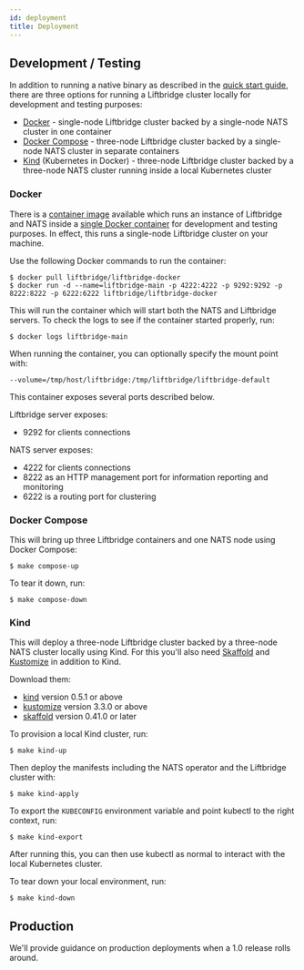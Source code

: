 ```yaml
---
id: deployment
title: Deployment
---
```


## Development / Testing

In addition to running a native binary as described in the [quick start
guide](./quick_start.md), there are three options for running a Liftbridge
cluster locally for development and testing purposes:

- [Docker](https://www.docker.com) - single-node Liftbridge cluster backed by a
  single-node NATS cluster in one container
- [Docker Compose](https://docs.docker.com/compose) - three-node Liftbridge
  cluster backed by a single-node NATS cluster in separate containers
- [Kind](https://kind.sigs.k8s.io) (Kubernetes in Docker) - three-node
  Liftbridge cluster backed by a three-node NATS cluster running inside a local
  Kubernetes cluster

### Docker

There is a [container image](https://hub.docker.com/r/liftbridge/liftbridge-docker)
available which runs an instance of Liftbridge and NATS inside a [single Docker
container](https://github.com/liftbridge-io/liftbridge-docker) for development
and testing purposes. In effect, this runs a single-node Liftbridge cluster on
your machine.

Use the following Docker commands to run the container:

```shell
$ docker pull liftbridge/liftbridge-docker
$ docker run -d --name=liftbridge-main -p 4222:4222 -p 9292:9292 -p 8222:8222 -p 6222:6222 liftbridge/liftbridge-docker
```

This will run the container which will start both the NATS and Liftbridge
servers. To check the logs to see if the container started properly, run:

```shell
$ docker logs liftbridge-main
```

When running the container, you can optionally specify the mount point with:

`--volume=/tmp/host/liftbridge:/tmp/liftbridge/liftbridge-default`

This container exposes several ports described below.

Liftbridge server exposes:
- 9292 for clients connections

NATS server exposes:
- 4222 for clients connections
- 8222 as an HTTP management port for information reporting and monitoring
- 6222 is a routing port for clustering

### Docker Compose

This will bring up three Liftbridge containers and one NATS node using Docker
Compose:

```shell
$ make compose-up
```

To tear it down, run:

```shell
$ make compose-down
```

### Kind

This will deploy a three-node Liftbridge cluster backed by a three-node NATS
cluster locally using Kind. For this you'll also need
[Skaffold](https://skaffold.dev) and [Kustomize](https://kustomize.io) in
addition to Kind.

Download them:
- [kind](https://github.com/kubernetes-sigs/kind/releases) version 0.5.1 or
  above
- [kustomize](https://github.com/kubernetes-sigs/kustomize/releases) version
  3.3.0 or above
- [skaffold](https://skaffold.dev/docs/install/) version 0.41.0 or later

To provision a local Kind cluster, run:

```shell
$ make kind-up
```

Then deploy the manifests including the NATS operator and the Liftbridge
cluster with:

```shell
$ make kind-apply
```

To export the `KUBECONFIG` environment variable and point kubectl to the right
context, run:

```shell
$ make kind-export
```

After running this, you can then use kubectl as normal to interact with the
local Kubernetes cluster.

To tear down your local environment, run:

```shell
$ make kind-down
```

## Production

We'll provide guidance on production deployments when a 1.0 release rolls
around.
